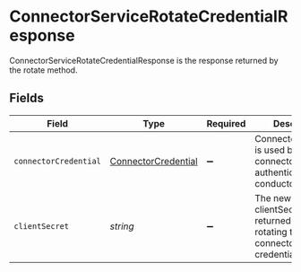 # ConnectorServiceRotateCredentialResponse

ConnectorServiceRotateCredentialResponse is the response returned by the rotate method.


## Fields

| Field                                                                          | Type                                                                           | Required                                                                       | Description                                                                    |
| ------------------------------------------------------------------------------ | ------------------------------------------------------------------------------ | ------------------------------------------------------------------------------ | ------------------------------------------------------------------------------ |
| `connectorCredential`                                                          | [ConnectorCredential](../../models/shared/connectorcredential.md)              | :heavy_minus_sign:                                                             | ConnectorCredential is used by a connector to authenticate with conductor one. |
| `clientSecret`                                                                 | *string*                                                                       | :heavy_minus_sign:                                                             | The new clientSecret returned after rotating the connector credential.         |
